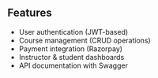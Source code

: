 ## Features

- User authentication (JWT-based)
- Course management (CRUD operations)
- Payment integration (Razorpay)
- Instructor & student dashboards
- API documentation with Swagger
